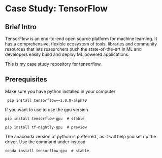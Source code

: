 # Case Study: TensorFlow

## Brief Intro

TensorFlow is an end-to-end open source platform for machine learning. It has a comprehensive, flexible ecosystem of tools, libraries and community resources that lets researchers push the state-of-the-art in ML and developers easily build and deploy ML powered applications.

This is my case study repository for tensorflow.

## Prerequisites

Make sure you have python installed in your computer

```bsh
 pip install tensorflow==2.0.0-alpha0 
```

If you want to use to use the gpu version

```bsh
pip install tensorflow-gpu  # stable

pip install tf-nightly-gpu  # preview
```

The anaconda version of python is preferred , as it will help you set up the driver. Use the command under instead

```bsh
conda install tensorflow-gpu  # stable
```